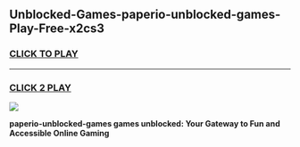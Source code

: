 
## Unblocked-Games-paperio-unblocked-games-Play-Free-x2cs3
<h3>
<a href="https://premium76.site?title=paperio-unblocked-games&ref=18A">CLICK TO PLAY</a></h3>
<hr>

<h3>
<a href="https://premium76.site?title=paperio-unblocked-games&ref=18A">CLICK 2 PLAY</a>
  
</h3>

<a href="https://premium76.site?title=paperio-unblocked-games&ref=18A"><img src="https://clearcache.store/games.png"></a>


**paperio-unblocked-games games unblocked: Your Gateway to Fun and Accessible Online Gaming**
